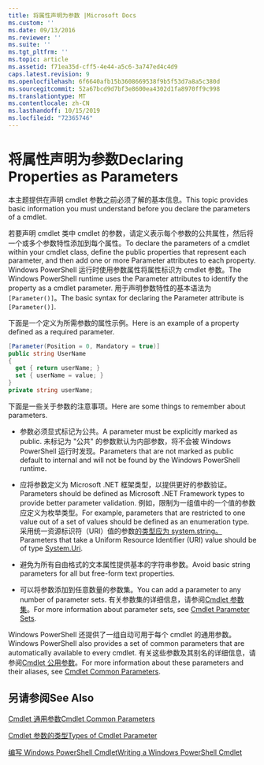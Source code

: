 ```yaml
---
title: 将属性声明为参数 |Microsoft Docs
ms.custom: ''
ms.date: 09/13/2016
ms.reviewer: ''
ms.suite: ''
ms.tgt_pltfrm: ''
ms.topic: article
ms.assetid: f71ea35d-cff5-4e44-a5c6-3a747ed4c4d9
caps.latest.revision: 9
ms.openlocfilehash: 6f6640afb15b3608669538f9b5f53d7a8a5c380d
ms.sourcegitcommit: 52a67bcd9d7bf3e8600ea4302d1fa8970ff9c998
ms.translationtype: MT
ms.contentlocale: zh-CN
ms.lasthandoff: 10/15/2019
ms.locfileid: "72365746"
---
```

# <a name="declaring-properties-as-parameters"></a><span data-ttu-id="bb9a4-102">将属性声明为参数</span><span class="sxs-lookup"><span data-stu-id="bb9a4-102">Declaring Properties as Parameters</span></span>

<span data-ttu-id="bb9a4-103">本主题提供在声明 cmdlet 参数之前必须了解的基本信息。</span><span class="sxs-lookup"><span data-stu-id="bb9a4-103">This topic provides basic information you must understand before you declare the parameters of a cmdlet.</span></span>

<span data-ttu-id="bb9a4-104">若要声明 cmdlet 类中 cmdlet 的参数，请定义表示每个参数的公共属性，然后将一个或多个参数特性添加到每个属性。</span><span class="sxs-lookup"><span data-stu-id="bb9a4-104">To declare the parameters of a cmdlet within your cmdlet class, define the public properties that represent each parameter, and then add one or more Parameter attributes to each property.</span></span> <span data-ttu-id="bb9a4-105">Windows PowerShell 运行时使用参数属性将属性标识为 cmdlet 参数。</span><span class="sxs-lookup"><span data-stu-id="bb9a4-105">The Windows PowerShell runtime uses the Parameter attributes to identify the property as a cmdlet parameter.</span></span> <span data-ttu-id="bb9a4-106">用于声明参数特性的基本语法为 `[Parameter()]`。</span><span class="sxs-lookup"><span data-stu-id="bb9a4-106">The basic syntax for declaring the Parameter attribute is `[Parameter()]`.</span></span>

<span data-ttu-id="bb9a4-107">下面是一个定义为所需参数的属性示例。</span><span class="sxs-lookup"><span data-stu-id="bb9a4-107">Here is an example of a property defined as a required parameter.</span></span>

```csharp
[Parameter(Position = 0, Mandatory = true)]
public string UserName
{
  get { return userName; }
  set { userName = value; }
}
private string userName;
```

<span data-ttu-id="bb9a4-108">下面是一些关于参数的注意事项。</span><span class="sxs-lookup"><span data-stu-id="bb9a4-108">Here are some things to remember about parameters.</span></span>

- <span data-ttu-id="bb9a4-109">参数必须显式标记为公共。</span><span class="sxs-lookup"><span data-stu-id="bb9a4-109">A parameter must be explicitly marked as public.</span></span> <span data-ttu-id="bb9a4-110">未标记为 "公共" 的参数默认为内部参数，将不会被 Windows PowerShell 运行时发现。</span><span class="sxs-lookup"><span data-stu-id="bb9a4-110">Parameters that are not marked as public default to internal and will not be found by the Windows PowerShell runtime.</span></span>

- <span data-ttu-id="bb9a4-111">应将参数定义为 Microsoft .NET 框架类型，以提供更好的参数验证。</span><span class="sxs-lookup"><span data-stu-id="bb9a4-111">Parameters should be defined as Microsoft .NET Framework types to provide better parameter validation.</span></span> <span data-ttu-id="bb9a4-112">例如，限制为一组值中的一个值的参数应定义为枚举类型。</span><span class="sxs-lookup"><span data-stu-id="bb9a4-112">For example, parameters that are restricted to one value out of a set of values should be defined as an enumeration type.</span></span> <span data-ttu-id="bb9a4-113">采用统一资源标识符（URI）值的参数[的类型应为 system.string。](/dotnet/api/System.Uri)</span><span class="sxs-lookup"><span data-stu-id="bb9a4-113">Parameters that take a Uniform Resource Identifier (URI) value should be of type [System.Uri](/dotnet/api/System.Uri).</span></span>

- <span data-ttu-id="bb9a4-114">避免为所有自由格式的文本属性提供基本的字符串参数。</span><span class="sxs-lookup"><span data-stu-id="bb9a4-114">Avoid basic string parameters for all but free-form text properties.</span></span>

- <span data-ttu-id="bb9a4-115">可以将参数添加到任意数量的参数集。</span><span class="sxs-lookup"><span data-stu-id="bb9a4-115">You can add a parameter to any number of parameter sets.</span></span> <span data-ttu-id="bb9a4-116">有关参数集的详细信息，请参阅[Cmdlet 参数集](./cmdlet-parameter-sets.md)。</span><span class="sxs-lookup"><span data-stu-id="bb9a4-116">For more information about parameter sets, see [Cmdlet Parameter Sets](./cmdlet-parameter-sets.md).</span></span>

<span data-ttu-id="bb9a4-117">Windows PowerShell 还提供了一组自动可用于每个 cmdlet 的通用参数。</span><span class="sxs-lookup"><span data-stu-id="bb9a4-117">Windows PowerShell also provides a set of common parameters that are automatically available to every cmdlet.</span></span> <span data-ttu-id="bb9a4-118">有关这些参数及其别名的详细信息，请参阅[Cmdlet 公用参数](./common-parameter-names.md)。</span><span class="sxs-lookup"><span data-stu-id="bb9a4-118">For more information about these parameters and their aliases, see [Cmdlet Common Parameters](./common-parameter-names.md).</span></span>

## <a name="see-also"></a><span data-ttu-id="bb9a4-119">另请参阅</span><span class="sxs-lookup"><span data-stu-id="bb9a4-119">See Also</span></span>

[<span data-ttu-id="bb9a4-120">Cmdlet 通用参数</span><span class="sxs-lookup"><span data-stu-id="bb9a4-120">Cmdlet Common Parameters</span></span>](./common-parameter-names.md)

[<span data-ttu-id="bb9a4-121">Cmdlet 参数的类型</span><span class="sxs-lookup"><span data-stu-id="bb9a4-121">Types of Cmdlet Parameter</span></span>](./types-of-cmdlet-parameters.md)

[<span data-ttu-id="bb9a4-122">编写 Windows PowerShell Cmdlet</span><span class="sxs-lookup"><span data-stu-id="bb9a4-122">Writing a Windows PowerShell Cmdlet</span></span>](./writing-a-windows-powershell-cmdlet.md)
